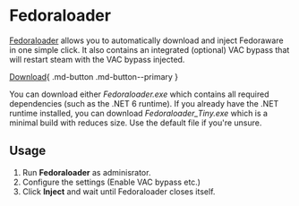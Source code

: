 # Fedoraloader

[Fedoraloader](https://github.com/lnx00/Fedoraloader) allows you to automatically download and inject Fedoraware in one simple click.
It also contains an integrated (optional) VAC bypass that will restart steam with the VAC bypass injected.

[Download](https://github.com/lnx00/Fedoraloader/releases/latest){ .md-button .md-button--primary }

You can download either *Fedoraloader.exe* which contains all required dependencies (such as the .NET 6 runtime).
If you already have the .NET runtime installed, you can download *Fedoraloader_Tiny.exe* which is a minimal build with reduces size.
Use the default file if you're unsure.

## Usage

1. Run **Fedoraloader** as adminisrator.
2. Configure the settings (Enable VAC bypass etc.)
3. Click **Inject** and wait until Fedoraloader closes itself.
